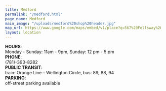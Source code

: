 ```yaml
---
title: Medford
permalink: "/medford.html"
page_name: Medford
main_image: "/uploads/medford%20shop%20header.jpg"
map_url: https://www.google.com/maps/embed/v1/place?q=567%20Fellsway%20Medford%2C%20MA%2002155%20(781)%20393-8282&key=AIzaSyByok5-JLiYZzpwESlPJ7kcTqJeu4aT1TY
layout: location
---
```


**HOURS**:  
Monday - Sunday: 11am - 9pm, Sunday: 12 pm - 5 pm  
**PHONE**:  
(781)-393-8282  
**PUBLIC TRANSIT**:  
train: Orange Line – Wellington Circle, bus: 89, 88, 94  
**PARKING**:  
off-street parking available
